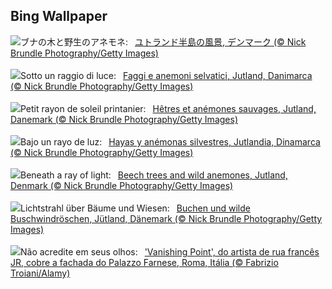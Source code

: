 ## Bing Wallpaper
![](https://www.bing.com/th?id=OHR.JutlandSpring_JA-JP6178777806_UHD.jpg&w=1000)ブナの木と野生のアネモネ:&nbsp;&ensp;[ユトランド半島の風景, デンマーク (© Nick Brundle Photography/Getty Images)](https://www.bing.com/th?id=OHR.JutlandSpring_JA-JP6178777806_UHD.jpg)
<br><br/>
![](https://www.bing.com/th?id=OHR.JutlandSpring_IT-IT3723976885_UHD.jpg&w=1000)Sotto un raggio di luce:&nbsp;&ensp;[Faggi e anemoni selvatici, Jutland, Danimarca (© Nick Brundle Photography/Getty Images)](https://www.bing.com/th?id=OHR.JutlandSpring_IT-IT3723976885_UHD.jpg)
<br><br/>
![](https://www.bing.com/th?id=OHR.JutlandSpring_FR-FR9511410007_UHD.jpg&w=1000)Petit rayon de soleil printanier:&nbsp;&ensp;[Hêtres et anémones sauvages, Jutland, Danemark (© Nick Brundle Photography/Getty Images)](https://www.bing.com/th?id=OHR.JutlandSpring_FR-FR9511410007_UHD.jpg)
<br><br/>
![](https://www.bing.com/th?id=OHR.JutlandSpring_ES-ES9886348843_UHD.jpg&w=1000)Bajo un rayo de luz:&nbsp;&ensp;[Hayas y anémonas silvestres, Jutlandia, Dinamarca (© Nick Brundle Photography/Getty Images)](https://www.bing.com/th?id=OHR.JutlandSpring_ES-ES9886348843_UHD.jpg)
<br><br/>
![](https://www.bing.com/th?id=OHR.JutlandSpring_EN-GB1991600575_UHD.jpg&w=1000)Beneath a ray of light:&nbsp;&ensp;[Beech trees and wild anemones, Jutland, Denmark (© Nick Brundle Photography/Getty Images)](https://www.bing.com/th?id=OHR.JutlandSpring_EN-GB1991600575_UHD.jpg)
<br><br/>
![](https://www.bing.com/th?id=OHR.JutlandSpring_DE-DE6705207300_UHD.jpg&w=1000)Lichtstrahl über Bäume und Wiesen:&nbsp;&ensp;[Buchen und wilde Buschwindröschen, Jütland, Dänemark (© Nick Brundle Photography/Getty Images)](https://www.bing.com/th?id=OHR.JutlandSpring_DE-DE6705207300_UHD.jpg)
<br><br/>
![](https://www.bing.com/th?id=OHR.PalazzoFarnese_PT-BR0676715061_UHD.jpg&w=1000)Não acredite em seus olhos:&nbsp;&ensp;['Vanishing Point', do artista de rua francês JR, cobre a fachada do Palazzo Farnese, Roma, Itália (© Fabrizio Troiani/Alamy)](https://www.bing.com/th?id=OHR.PalazzoFarnese_PT-BR0676715061_UHD.jpg)
<br><br/>
